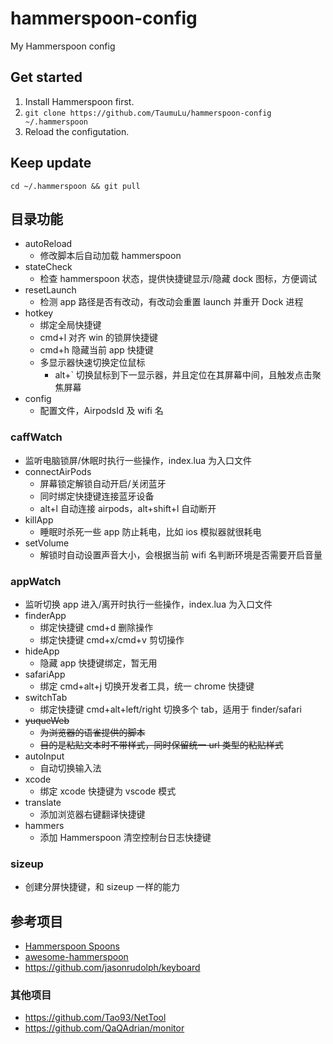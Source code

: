 # hammerspoon-config
My Hammerspoon config

## Get started
1. Install Hammerspoon first.
2. `git clone https://github.com/TaumuLu/hammerspoon-config ~/.hammerspoon`
3. Reload the configutation.

## Keep update
`cd ~/.hammerspoon && git pull`

## 目录功能
- autoReload
  - 修改脚本后自动加载 hammerspoon
- stateCheck
  - 检查 hammerspoon 状态，提供快捷键显示/隐藏 dock 图标，方便调试
- resetLaunch
   - 检测 app 路径是否有改动，有改动会重置 launch 并重开 Dock 进程
- hotkey
  - 绑定全局快捷键
  - cmd+l 对齐 win 的锁屏快捷键
  - cmd+h 隐藏当前 app 快捷键
  - 多显示器快速切换定位鼠标
    - alt+` 切换鼠标到下一显示器，并且定位在其屏幕中间，且触发点击聚焦屏幕
- config
  - 配置文件，AirpodsId 及 wifi 名

### caffWatch
- 监听电脑锁屏/休眠时执行一些操作，index.lua 为入口文件
- connectAirPods
  - 屏幕锁定解锁自动开启/关闭蓝牙
  - 同时绑定快捷键连接蓝牙设备
  - alt+l 自动连接 airpods，alt+shift+l 自动断开
- killApp
  - 睡眠时杀死一些 app 防止耗电，比如 ios 模拟器就很耗电
- setVolume
  - 解锁时自动设置声音大小，会根据当前 wifi 名判断环境是否需要开启音量

### appWatch
- 监听切换 app 进入/离开时执行一些操作，index.lua 为入口文件
- finderApp
  - 绑定快捷键 cmd+d 删除操作
  - 绑定快捷键 cmd+x/cmd+v 剪切操作
- hideApp
  - 隐藏 app 快捷键绑定，暂无用
- safariApp
  - 绑定 cmd+alt+j 切换开发者工具，统一 chrome 快捷键
- switchTab
  - 绑定快捷键 cmd+alt+left/right 切换多个 tab，适用于 finder/safari
- ~~yuqueWeb~~
  - ~~为浏览器的语雀提供的脚本~~
  - ~~目的是粘贴文本时不带样式，同时保留统一 url 类型的粘贴样式~~
- autoInput
  - 自动切换输入法
- xcode
  - 绑定 xcode 快捷键为 vscode 模式
- translate
  - 添加浏览器右键翻译快捷键
- hammers
  - 添加 Hammerspoon 清空控制台日志快捷键

### sizeup
- 创建分屏快捷键，和 sizeup 一样的能力

## 参考项目
- [Hammerspoon Spoons](https://github.com/Hammerspoon/Spoons)
- [awesome-hammerspoon](https://github.com/ashfinal/awesome-hammerspoon)
- https://github.com/jasonrudolph/keyboard

### 其他项目
- https://github.com/Tao93/NetTool
- https://github.com/QaQAdrian/monitor
